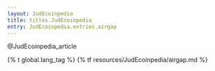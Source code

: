 ```yaml
---
layout: JudEcoinpedia
title: titles.JudEcoinpedia
entry: JudEcoinpedia.entries.airgap
---
```


@JudEcoinpedia_article

{% t global.lang_tag %}
{% tf resources/JudEcoinpedia/airgap.md %}
